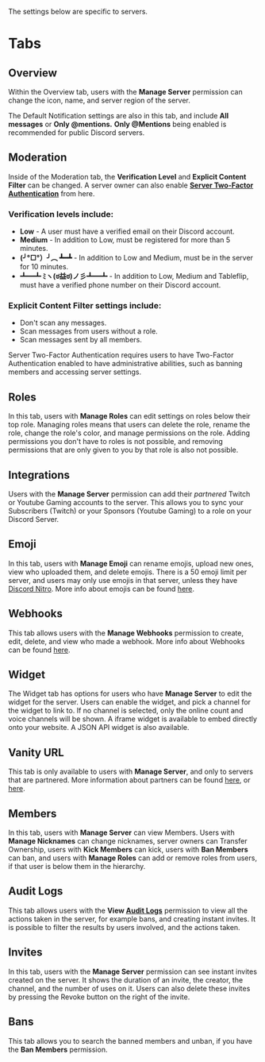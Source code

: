 <!-- TITLE: Server Settings -->

The settings below are specific to servers.

# Tabs

## Overview
Within the Overview tab, users with the **Manage Server** permission can change the icon, name, and server region of the server.

The Default Notification settings are also in this tab, and include **All messages** or **Only @mentions.** **Only @Mentions** being enabled is recommended for public Discord servers.

## Moderation
Inside of the Moderation tab, the **Verification Level** and **Explicit Content Filter** can be changed. A server owner can also enable **[Server Two-Factor Authentication](/2fa)** from here.

### Verification levels include:
* **Low** - A user must have a verified email on their Discord account.
* **Medium** - In addition to Low, must be registered for more than 5 minutes. 
* **(╯°□°）╯︵ ┻━┻** - In addition to Low and Medium, must be in the server for 10 minutes.
* **┻━┻ ﾐヽ(ಠ益ಠ)ノ彡┻━┻** - In addition to Low, Medium and Tableflip, must have a verified phone number on their Discord account.

### Explicit Content Filter settings include:

* Don't scan any messages.
* Scan messages from users without a role.
* Scan messages sent by all members.

Server Two-Factor Authentication requires users to have Two-Factor Authentication enabled to have administrative abilities, such as banning members and accessing server settings.

## Roles

In this tab, users with **Manage Roles** can edit settings on roles below their top role. Managing roles means that users can delete the role, rename the role, change the role's color, and manage permissions on the role. Adding permissions you don't have to roles is not possible, and removing permissions that are only given to you by that role is also not possible.

## Integrations

Users with the **Manage Server** permission can add their *partnered* Twitch or Youtube Gaming accounts to the server. This allows you to sync your Subscribers (Twitch) or your Sponsors (Youtube Gaming) to a role on your Discord Server. 

## Emoji

In this tab, users with **Manage Emoji** can rename emojis, upload new ones, view who uploaded them, and delete emojis. There is a 50 emoji limit per server, and users may only use emojis in that server, unless they have [Discord Nitro](/nitro). More info about emojis can be found [here](/emoji).

## Webhooks

This tab allows users with the **Manage Webhooks** permission to create, edit, delete, and view who made a webhook. More info about Webhooks can be found [here](https://support.discordapp.com/hc/en-us/articles/228383668-Intro-to-Webhook).

## Widget

The Widget tab has options for users who have **Manage Server** to edit the widget for the server. Users can enable the widget, and pick a channel for the widget to link to. If no channel is selected, only the online count and voice channels will be shown. A iframe widget is available to embed directly onto your website. A JSON API widget is also available.

## Vanity URL

This tab is only available to users with **Manage Server**, and only to servers that are partnered. More information about partners can be found [here](/partner), or [here](https://discordapp.com/partners).

## Members

In this tab, users with **Manage Server** can view Members. Users with **Manage Nicknames** can change nicknames, server owners can Transfer Ownership, users with **Kick Members** can kick, users with **Ban Members** can ban, and users with **Manage Roles** can add or remove roles from users, if that user is below them in the hierarchy. 

## Audit Logs

This tab allows users with the **View [Audit Logs](/audit-logs)** permission to view all the actions taken in the server, for example bans, and creating instant invites. It is possible to filter the results by users involved, and the actions taken.

## Invites
In this tab, users with the **Manage Server** permission can see instant invites created on the server. It shows the duration of an invite, the creator, the channel, and the number of uses on it. Users can also delete these invites by pressing the Revoke button on the right of the invite.

## Bans

This tab allows you to search the banned members and unban, if you have the **Ban Members** permission. 